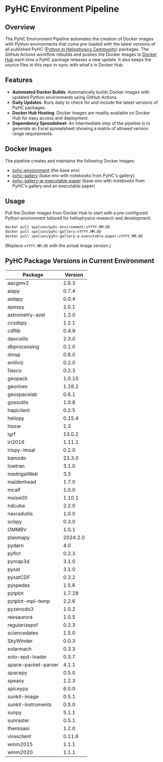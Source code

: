 # PyHC Environment Pipeline

## Overview
The PyHC Environment Pipeline automates the creation of Docker images with Python environments that come pre-loaded with the latest versions of all published PyHC ([Python in Heliophysics Community](https://pyhc.org/projects)) packages. The GitHub Actions workflow rebuilds and pushes the Docker images to [Docker Hub](https://hub.docker.com/u/spolson) each time a PyHC package releases a new update. It also keeps the source files in this repo in-sync with what's in Docker Hub.  

## Features
- **Automated Docker Builds**: Automatically builds Docker images with updated Python environments using GitHub Actions.
- **Daily Updates**: Runs daily to check for and include the latest versions of PyHC packages.
- **Docker Hub Hosting**: Docker images are readily available on Docker Hub for easy access and deployment.
- **Dependency Spreadsheet**: An intermediate step of the pipeline is to generate an Excel spreadsheet showing a matrix of allowed version range requirements.

## Docker Images
The pipeline creates and maintains the following Docker images:
- [pyhc-environment](https://hub.docker.com/r/spolson/pyhc-environment) (the base env)
- [pyhc-gallery](https://hub.docker.com/r/spolson/pyhc-gallery) (base env with notebooks from PyHC's gallery)
- [pyhc-gallery-w-executable-paper](https://hub.docker.com/r/spolson/pyhc-gallery-w-executable-paper) (base env with notebooks from PyHC's gallery _and_ an executable paper)

## Usage
Pull the Docker images from Docker Hub to start with a pre-configured Python environment tailored for heliophysics research and development.

```bash
docker pull spolson/pyhc-environment:vYYYY.MM.DD
docker pull spolson/pyhc-gallery:vYYYY.MM.DD
docker pull spolson/pyhc-gallery-w-executable-paper:vYYYY.MM.DD
```
(Replace `vYYYY.MM.DD` with the actual image version.)

## PyHC Package Versions in Current Environment
Package | Version
---|---
aacgmv2 | 2.6.3
aiapy | 0.7.4
aidapy | 0.0.4
apexpy | 2.0.1
astrometry-azel | 1.3.0
ccsdspy | 1.2.1
cdflib | 0.4.9
dascutils | 2.3.0
dbprocessing | 0.1.0
dmsp | 0.6.0
enlilviz | 0.2.0
fiasco | 0.2.3
geopack | 1.0.10
georinex | 1.16.2
geospacelab | 0.6.1
goesutils | 1.0.8
hapiclient | 0.2.5
heliopy | 0.15.4
hissw | 2.3
igrf | 13.0.2
iri2016 | 1.11.1
irispy-lmsal | 0.2.0
kamodo | 23.3.0
lowtran | 3.1.0
madrigalWeb | 3.3
maidenhead | 1.7.0
mcalf | 1.0.0
msise00 | 1.10.1
ndcube | 2.2.0
nexradutils | 1.0.0
ocbpy | 0.3.0
OMMBV | 1.0.1
plasmapy | 2024.2.0
pydarn | 4.0
pyflct | 0.2.3
pymap3d | 3.1.0
pysat | 3.1.0
pysatCDF | 0.3.2
pyspedas | 1.5.6
pytplot | 1.7.28
pytplot-mpl-temp | 2.2.6
pyzenodo3 | 1.0.2
reesaurora | 1.0.5
regularizepsf | 0.2.3
sciencedates | 1.5.0
SkyWinder | 0.0.3
solarmach | 0.3.3
solo-epd-loader | 0.3.7
space-packet-parser | 4.1.1
spacepy | 0.5.0
speasy | 1.2.3
spiceypy | 6.0.0
sunkit-image | 0.5.1
sunkit-instruments | 0.5.0
sunpy | 5.1.1
sunraster | 0.5.1
themisasi | 1.2.0
viresclient | 0.11.6
wmm2015 | 1.1.1
wmm2020 | 1.1.1
